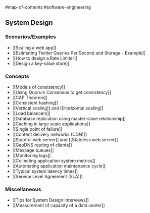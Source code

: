 #map-of-contents #software-engineering 

## System Design
### Scenarios/Examples
- [[Scaling a web app]]
- [[Estimating Twitter Queries Per Second and Storage - Example]]
- [[How to design a Rate Limiter]]
- [[Design a key-value store]]

### Concepts
- [[Models of consistency]]
- [[Using Quorum Consensus to get consistency]]
- [[CAP Theorem]]
- [[Consistent hashing]]
- [[Vertical scaling]] and [[Horizontal scaling]]
- [[Load balancers]]
- [[Database replication using master-slave relationship]]
- [[Caching in large scale applications]]
- [[Single point of failure]]
- [[Content delivery networks (CDN)]]
- [[Stateful web server]] and [[Stateless web server]]
- [[GeoDNS routing of clients]]
- [[Message queues]]
- [[Monitoring logs]]
- [[Collecting application system metrics]]
- [[Automating application maintenance cycle]]
- [[Typical system latency times]]
- [[Service Level Agreement (SLA)]]

### Miscellaneous
- [[Tips for System Design Interviews]]
- [[Measurement of capacity of a data center]]